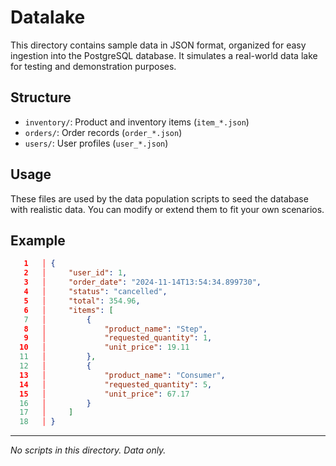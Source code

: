 # Datalake

This directory contains sample data in JSON format, organized for easy ingestion into the PostgreSQL database. It simulates a real-world data lake for testing and demonstration purposes.

## Structure
- `inventory/`: Product and inventory items (`item_*.json`)
- `orders/`: Order records (`order_*.json`)
- `users/`: User profiles (`user_*.json`)

## Usage
These files are used by the data population scripts to seed the database with realistic data. You can modify or extend them to fit your own scenarios.

## Example
```json
   1   │ {
   2   │     "user_id": 1,
   3   │     "order_date": "2024-11-14T13:54:34.899730",
   4   │     "status": "cancelled",
   5   │     "total": 354.96,
   6   │     "items": [
   7   │         {
   8   │             "product_name": "Step",
   9   │             "requested_quantity": 1,
  10   │             "unit_price": 19.11
  11   │         },
  12   │         {
  13   │             "product_name": "Consumer",
  14   │             "requested_quantity": 5,
  15   │             "unit_price": 67.17
  16   │         }
  17   │     ]
  18   │ }
```

---

*No scripts in this directory. Data only.*

